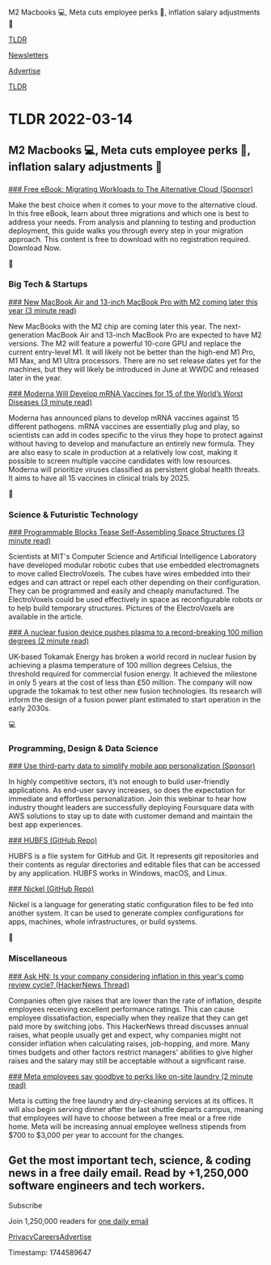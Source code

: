 M2 Macbooks 💻, Meta cuts employee perks 🧺, inflation salary adjustments 💸  

[TLDR](/)

[Newsletters](/newsletters)

[Advertise](https://advertise.tldr.tech/)

[TLDR](/)

# TLDR 2022-03-14

## M2 Macbooks 💻, Meta cuts employee perks 🧺, inflation salary adjustments 💸

### 

[### Free eBook: Migrating Workloads to The Alternative Cloud (Sponsor)](https://www.linode.com/content/cloud-computing-migration-to-alternative-cloud/?utm_source=tldr&utm_medium=newsletter_sponsorship&utm_campaign=&utm_content=&utm_term=)

Make the best choice when it comes to your move to the alternative cloud. In this free eBook, learn about three migrations and which one is best to address your needs. From analysis and planning to testing and production deployment, this guide walks you through every step in your migration approach. This content is free to download with no registration required. Download Now.

📱

### Big Tech & Startups

[### New MacBook Air and 13-inch MacBook Pro with M2 coming later this year (3 minute read)](https://9to5mac.com/2022/03/10/exclusive-new-macbook-air-and-13-inch-macbook-pro-with-m2-coming-later-this-year/?utm_source=tldrnewsletter)

New MacBooks with the M2 chip are coming later this year. The next-generation MacBook Air and 13-inch MacBook Pro are expected to have M2 versions. The M2 will feature a powerful 10-core GPU and replace the current entry-level M1. It will likely not be better than the high-end M1 Pro, M1 Max, and M1 Ultra processors. There are no set release dates yet for the machines, but they will likely be introduced in June at WWDC and released later in the year.

[### Moderna Will Develop mRNA Vaccines for 15 of the World’s Worst Diseases (3 minute read)](https://singularityhub.com/2022/03/10/moderna-to-develop-mrna-vaccines-for-15-diseases-that-threaten-global-health/?utm_source=tldrnewsletter)

Moderna has announced plans to develop mRNA vaccines against 15 different pathogens. mRNA vaccines are essentially plug and play, so scientists can add in codes specific to the virus they hope to protect against without having to develop and manufacture an entirely new formula. They are also easy to scale in production at a relatively low cost, making it possible to screen multiple vaccine candidates with low resources. Moderna will prioritize viruses classified as persistent global health threats. It aims to have all 15 vaccines in clinical trials by 2025.

🚀

### Science & Futuristic Technology

[### Programmable Blocks Tease Self-Assembling Space Structures (3 minute read)](https://spectrum.ieee.org/self-configurable-electrovoxel?utm_source=tldrnewsletter)

Scientists at MIT's Computer Science and Artificial Intelligence Laboratory have developed modular robotic cubes that use embedded electromagnets to move called ElectroVoxels. The cubes have wires embedded into their edges and can attract or repel each other depending on their configuration. They can be programmed and easily and cheaply manufactured. The ElectroVoxels could be used effectively in space as reconfigurable robots or to help build temporary structures. Pictures of the ElectroVoxels are available in the article.

[### A nuclear fusion device pushes plasma to a record-breaking 100 million degrees (2 minute read)](https://interestingengineering.com/nuclear-fusion-plasma-record?utm_source=tldrnewsletter)

UK-based Tokamak Energy has broken a world record in nuclear fusion by achieving a plasma temperature of 100 million degrees Celsius, the threshold required for commercial fusion energy. It achieved the milestone in only 5 years at the cost of less than £50 million. The company will now upgrade the tokamak to test other new fusion technologies. Its research will inform the design of a fusion power plant estimated to start operation in the early 2030s.

💻

### Programming, Design & Data Science

[### Use third-party data to simplify mobile app personalization (Sponsor)](https://pages.awscloud.com/adx-webinar-adx-stay-trendy.html?trk=a32aebe2-9fdb-4d55-8cca-92a0aabc6516&sc_channel=el)

In highly competitive sectors, it’s not enough to build user-friendly applications. As end-user savvy increases, so does the expectation for immediate and effortless personalization. Join this webinar to hear how industry thought leaders are successfully deploying Foursquare data with AWS solutions to stay up to date with customer demand and maintain the best app experiences.

[### HUBFS (GitHub Repo)](https://github.com/winfsp/hubfs?utm_source=tldrnewsletter)

HUBFS is a file system for GitHub and Git. It represents git repositories and their contents as regular directories and editable files that can be accessed by any application. HUBFS works in Windows, macOS, and Linux.

[### Nickel (GitHub Repo)](https://github.com/tweag/nickel/?utm_source=tldrnewsletter)

Nickel is a language for generating static configuration files to be fed into another system. It can be used to generate complex configurations for apps, machines, whole infrastructures, or build systems.

🎁

### Miscellaneous

[### Ask HN: Is your company considering inflation in this year's comp review cycle? (HackerNews Thread)](https://news.ycombinator.com/item?id=30635501)

Companies often give raises that are lower than the rate of inflation, despite employees receiving excellent performance ratings. This can cause employee dissatisfaction, especially when they realize that they can get paid more by switching jobs. This HackerNews thread discusses annual raises, what people usually get and expect, why companies might not consider inflation when calculating raises, job-hopping, and more. Many times budgets and other factors restrict managers' abilities to give higher raises and the salary may still be acceptable without a significant raise.

[### Meta employees say goodbye to perks like on-site laundry (2 minute read)](https://www.engadget.com/meta-employees-say-goodbye-to-perks-like-on-site-laundry-234802801.html?utm_source=tldrnewsletter)

Meta is cutting the free laundry and dry-cleaning services at its offices. It will also begin serving dinner after the last shuttle departs campus, meaning that employees will have to choose between a free meal or a free ride home. Meta will be increasing annual employee wellness stipends from $700 to $3,000 per year to account for the changes.

## Get the most important tech, science, & coding news in a free daily email. Read by +1,250,000 software engineers and tech workers.

Subscribe

Join 1,250,000 readers for [one daily email](/api/latest/tech)

[Privacy](/privacy)[Careers](https://jobs.ashbyhq.com/tldr.tech)[Advertise](/tech/advertise)

Timestamp: 1744589647